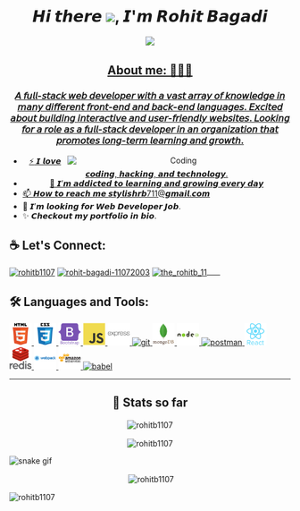 <h1 align="center">𝙃𝙞 𝙩𝙝𝙚𝙧𝙚 <img src="https://raw.githubusercontent.com/MartinHeinz/MartinHeinz/master/wave.gif" width="30px">, 𝙄'𝙢 𝙍𝙤𝙝𝙞𝙩 𝘽𝙖𝙜𝙖𝙙𝙞</h1>

<p align="center">
<a align="center" href="https://github.com/DenverCoder1/readme-typing-svg"><img src="https://readme-typing-svg.herokuapp.com?&font=IBM+Plex+Sans&color=ff54b2&size=25&lines=𝙒𝙚𝙡𝙘𝙤𝙢𝙚+𝙩𝙤+𝙢𝙮+𝙂𝙞𝙩𝙃𝙪𝙗+𝙥𝙧𝙤𝙛𝙞𝙡𝙚!;𝙄'𝙢+𝙖+𝙁𝙪𝙡𝙡-𝙨𝙩𝙖𝙘𝙠+𝙬𝙚𝙗+𝙙𝙚𝙫𝙚𝙡𝙤𝙥𝙚𝙧.;𝙄+𝙡𝙤𝙫𝙚+𝙘𝙤𝙙𝙞𝙣𝙜+𝙖𝙣𝙙+𝙩𝙚𝙘𝙝𝙣𝙤𝙡𝙤𝙜𝙮." /></𝘢>
</p>

<h2 align="center">About me: 👨🏽‍💻</h2>
<h3 align="center">𝘈 𝘧𝘶𝘭𝘭-𝘴𝘵𝘢𝘤𝘬 𝘸𝘦𝘣 𝘥𝘦𝘷𝘦𝘭𝘰𝘱𝘦𝘳 𝘸𝘪𝘵𝘩 𝘢 𝘷𝘢𝘴𝘵 𝘢𝘳𝘳𝘢𝘺 𝘰𝘧 𝘬𝘯𝘰𝘸𝘭𝘦𝘥𝘨𝘦 𝘪𝘯 𝘮𝘢𝘯𝘺 𝘥𝘪𝘧𝘧𝘦𝘳𝘦𝘯𝘵 𝘧𝘳𝘰𝘯𝘵-𝘦𝘯𝘥 𝘢𝘯𝘥 𝘣𝘢𝘤𝘬-𝘦𝘯𝘥 𝘭𝘢𝘯𝘨𝘶𝘢𝘨𝘦𝘴. 𝘌𝘹𝘤𝘪𝘵𝘦𝘥 𝘢𝘣𝘰𝘶𝘵 𝘣𝘶𝘪𝘭𝘥𝘪𝘯𝘨 𝘪𝘯𝘵𝘦𝘳𝘢𝘤𝘵𝘪𝘷𝘦 𝘢𝘯𝘥 𝘶𝘴𝘦𝘳-𝘧𝘳𝘪𝘦𝘯𝘥𝘭𝘺 𝘸𝘦𝘣𝘴𝘪𝘵𝘦𝘴. 𝘓𝘰𝘰𝘬𝘪𝘯𝘨 𝘧𝘰𝘳 𝘢 𝘳𝘰𝘭𝘦 𝘢𝘴 𝘢 𝘧𝘶𝘭𝘭-𝘴𝘵𝘢𝘤𝘬 𝘥𝘦𝘷𝘦𝘭𝘰𝘱𝘦𝘳 𝘪𝘯 𝘢𝘯 𝘰𝘳𝘨𝘢𝘯𝘪𝘻𝘢𝘵𝘪𝘰𝘯 𝘵𝘩𝘢𝘵 𝘱𝘳𝘰𝘮𝘰𝘵𝘦𝘴 𝘭𝘰𝘯𝘨-𝘵𝘦𝘳𝘮 𝘭𝘦𝘢𝘳𝘯𝘪𝘯𝘨 𝘢𝘯𝘥 𝘨𝘳𝘰𝘸𝘵𝘩.</h3>
<img align="right" alt="Coding" width="400" src="https://cdn.dribbble.com/users/1162077/screenshots/3848914/programmer.gif">

- :zap: 𝙄 𝙡𝙤𝙫𝙚 𝙘𝙤𝙙𝙞𝙣𝙜, 𝙝𝙖𝙘𝙠𝙞𝙣𝙜, 𝙖𝙣𝙙 𝙩𝙚𝙘𝙝𝙣𝙤𝙡𝙤𝙜𝙮.
- 🌱   𝙄’𝙢 𝙖𝙙𝙙𝙞𝙘𝙩𝙚𝙙 𝙩𝙤 𝙡𝙚𝙖𝙧𝙣𝙞𝙣𝙜 𝙖𝙣𝙙 𝙜𝙧𝙤𝙬𝙞𝙣𝙜 𝙚𝙫𝙚𝙧𝙮 𝙙𝙖𝙮                                              
- 📫   𝙃𝙤𝙬 𝙩𝙤 𝙧𝙚𝙖𝙘𝙝 𝙢𝙚 𝙨𝙩𝙮𝙡𝙞𝙨𝙝𝙧𝙗711@𝙜𝙢𝙖𝙞𝙡.𝙘𝙤𝙢
- 👯   𝙄’𝙢 𝙡𝙤𝙤𝙠𝙞𝙣𝙜 𝙛𝙤𝙧 𝙒𝙚𝙗 𝘿𝙚𝙫𝙚𝙡𝙤𝙥𝙚𝙧 𝙅𝙤𝙗.
- ✨   𝘾𝙝𝙚𝙘𝙠𝙤𝙪𝙩 𝙢𝙮 𝙥𝙤𝙧𝙩𝙛𝙤𝙡𝙞𝙤 𝙞𝙣 𝙗𝙞𝙤.


<h2 align="left">☕ Let's Connect:</h2>
<p align="left">
<a href="https://twitter.com/rohitb1107" target="blank"><img align="center" src="https://raw.githubusercontent.com/rahuldkjain/github-profile-readme-generator/master/src/images/icons/Social/twitter.svg" alt="rohitb1107" height="30" width="40" /></a>
<a href="https://linkedin.com/in/rohit-bagadi-11072003" target="blank"><img align="center" src="https://raw.githubusercontent.com/rahuldkjain/github-profile-readme-generator/master/src/images/icons/Social/linked-in-alt.svg" alt="rohit-bagadi-11072003" height="30" width="40" /></a>
<a href="https://www.instagram.com/the_rohitb_11" target="blank"><img align="center" src="https://raw.githubusercontent.com/rahuldkjain/github-profile-readme-generator/master/src/images/icons/Social/instagram.svg" alt="the_rohitb_11" height="30" width="40" />&nbsp;&nbsp;&nbsp;&nbsp;&nbsp;&nbsp;</a>
</p>

<h2 align="left">🛠 Languages and Tools:</h2>
<p align="left"> <a href="https://www.w3.org/html/" target="_blank" rel="noreferrer"> <img src="https://raw.githubusercontent.com/devicons/devicon/master/icons/html5/html5-original-wordmark.svg" alt="html5" width="40" height="40"/> </a> <a href="https://www.w3schools.com/css/" target="_blank" rel="noreferrer"> <img src="https://raw.githubusercontent.com/devicons/devicon/master/icons/css3/css3-original-wordmark.svg" alt="css3" width="40" height="40"/> </a> <a href="https://getbootstrap.com" target="_blank" rel="noreferrer"> <img src="https://raw.githubusercontent.com/devicons/devicon/master/icons/bootstrap/bootstrap-plain-wordmark.svg" alt="bootstrap" width="40" height="40"/> </a> <a href="https://developer.mozilla.org/en-US/docs/Web/JavaScript" target="_blank" rel="noreferrer"> <img src="https://raw.githubusercontent.com/devicons/devicon/master/icons/javascript/javascript-original.svg" alt="javascript" width="40" height="40"/> </a> <a href="https://expressjs.com" target="_blank" rel="noreferrer"> <img src="https://raw.githubusercontent.com/devicons/devicon/master/icons/express/express-original-wordmark.svg" alt="express" width="40" height="40"/> </a> <a href="https://git-scm.com/" target="_blank" rel="noreferrer"> <img src="https://www.vectorlogo.zone/logos/git-scm/git-scm-icon.svg" alt="git" width="40" height="40"/> </a>  <a href="https://www.mongodb.com/" target="_blank" rel="noreferrer"> <img src="https://raw.githubusercontent.com/devicons/devicon/master/icons/mongodb/mongodb-original-wordmark.svg" alt="mongodb" width="40" height="40"/> </a> <a href="https://nodejs.org" target="_blank" rel="noreferrer"> <img src="https://raw.githubusercontent.com/devicons/devicon/master/icons/nodejs/nodejs-original-wordmark.svg" alt="nodejs" width="40" height="40"/> </a> <a href="https://postman.com" target="_blank" rel="noreferrer"> <img src="https://www.vectorlogo.zone/logos/getpostman/getpostman-icon.svg" alt="postman" width="40" height="40"/> </a> <a href="https://reactjs.org/" target="_blank" rel="noreferrer"> <img src="https://raw.githubusercontent.com/devicons/devicon/master/icons/react/react-original-wordmark.svg" alt="react" width="40" height="40"/> </a> <a href="https://redis.io" target="_blank" rel="noreferrer"> <img src="https://raw.githubusercontent.com/devicons/devicon/master/icons/redis/redis-original-wordmark.svg" alt="redis" width="40" height="40"/> </a> <a href="https://webpack.js.org" target="_blank" rel="noreferrer"> <img src="https://raw.githubusercontent.com/devicons/devicon/d00d0969292a6569d45b06d3f350f463a0107b0d/icons/webpack/webpack-original-wordmark.svg" alt="webpack" width="40" height="40"/> </a> <a href="https://aws.amazon.com" target="_blank" rel="noreferrer"> <img src="https://raw.githubusercontent.com/devicons/devicon/master/icons/amazonwebservices/amazonwebservices-original-wordmark.svg" alt="aws" width="40" height="40"/> </a> <a href="https://babeljs.io/" target="_blank" rel="noreferrer"> <img src="https://www.vectorlogo.zone/logos/babeljs/babeljs-icon.svg" alt="babel" width="40" height="40"/> </a> </p>
<hr/>


<h2 align="center">👷 Stats so far</h2>
<p align="center"><img align="center" src="https://github-readme-stats.vercel.app/api/top-langs?username=rohitb1107&show_icons=true&locale=en&layout=compact&theme=radical" alt="rohitb1107" /></p>

<p align="center"><img align="center" src="https://github-readme-streak-stats.herokuapp.com/?user=rohitb1107&theme=radical" alt="rohitb1107" /></p>

![snake gif](https://github.com/Rohitb1107/Rohitb1107/blob/output/github-contribution-grid-snake.gif)

<p align="center">&nbsp;<img align="center" src="https://github-readme-stats.vercel.app/api?username=rohitb1107&show_icons=true&locale=en&theme=radical" alt="rohitb1107" /></p>

<p><img align="center" src="https://raw.githubusercontent.com/Trilokia/Trilokia/379277808c61ef204768a61bbc5d25bc7798ccf1/bottom_header.svg" alt="rohitb1107" /></p>



